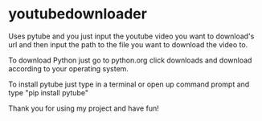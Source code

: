 # youtubedownloader
Uses pytube and you just input the youtube video you want to download's url and then input the path to the file you want to download the video to.

To download Python just go to python.org click downloads and download according to your operating system.

To install pytube just type in a terminal or open up command prompt and type "pip install pytube"

Thank you for using my project and have fun!
